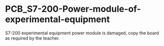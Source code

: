 # PCB_S7-200-Power-module-of-experimental-equipment
S7-200 experimental equipment power module is damaged, copy the board as required by the teacher.
